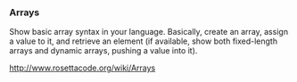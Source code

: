### Arrays ###
Show basic array syntax in your language. Basically, create an array, assign a value to it, and retrieve an element (if available, show both fixed-length arrays and dynamic arrays, pushing a value into it). 

http://www.rosettacode.org/wiki/Arrays
